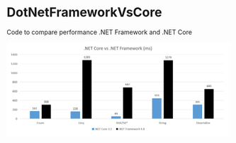# DotNetFrameworkVsCore
Code to compare performance .NET Framework and .NET Core

![Chart](img/chart1.png)
